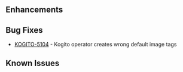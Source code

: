<!-- Keep them in alphabetical order -->
## Enhancements

## Bug Fixes
- [KOGITO-5104](https://issues.redhat.com/browse/KOGITO-5104) - Kogito operator creates wrong default image tags

## Known Issues

